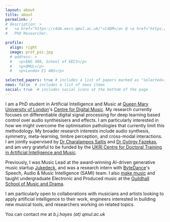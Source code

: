 ```yaml
---
layout: about
title: about
permalink: /
# description: >
#   <a href="https://c4dm.eecs.qmul.ac.uk/">C4DM</a> @ <a href="https://www.qmul.ac.uk/">QMUL</a>.
#   PhD Researcher.

profile:
  align: right
  image: prof_pic.jpg
  # address: >
  #   <p>ENG 408, School of EECS</p>
  #   <p>QMUL</p>
  #   <p>London E1 4NS</p>

selected_papers: true # includes a list of papers marked as "selected={true}"
news: false  # includes a list of news items
social: true  # includes social icons at the bottom of the page
---
```


I am a PhD student in Artificial Intelligence and Music at [Queen Mary University of London](https://www.qmul.ac.uk)'s [Centre for Digital Music](https://c4dm.eecs.qmul.ac.uk/).
My research currently focuses on differentiable digital signal processing for deep learning based control over audio synthesisers and effects.
I am particularly interested in how we might overcome the optimisation pathologies that currently limit this methodology.
My broader research interests include audio synthesis, symmetry, meta-learning, timbre perception, and cross-modal interactions.
I am jointly supervised by [Dr Charalampos Saitis](https://comma-lab.github.io) and [Dr György Fazekas](http://eecs.qmul.ac.uk/profiles/fazekasgyorgy.html), and am very grateful to be funded by the [UKRI Centre for Doctoral Training in Artificial Intelligence and Music](https://www.aim.qmul.ac.uk/).

Previously, I was Music Lead at the award-winning AI-driven generative music startup [Jukedeck](https://www.linkedin.com/company/jukedeck/about/), and was a research intern with [ByteDance](https://www.bytedance.com/en/)'s Speech, Audio & Music Intelligence (SAMI) team. I also [make music](https://open.spotify.com/artist/73A1Xo6NzkbRB2EIw3dm6R) and taught undergraduate Electronic and Produced music at the [Guildhall School of Music and Drama](https://www.gsmd.ac.uk/study-with-guildhall/music/principal-study-and-departments/electronic-produced-music).

I am particularly open to collaborations with musicians and artists looking to apply artificial intelligence to their work, engineers interested in building new musical tools, and researchers working on related topics.

You can contact me at *b.j.hayes (at) qmul.ac.uk*
